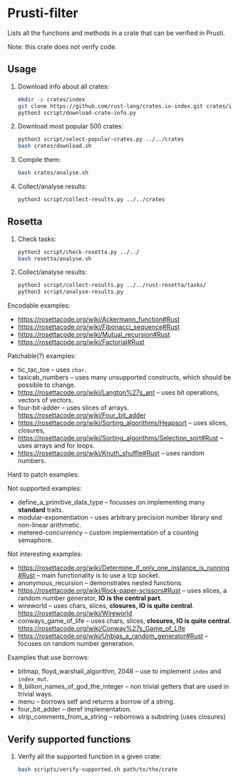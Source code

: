 Prusti-filter
=============

Lists all the functions and methods in a crate that can be verified in Prusti.

Note: this crate does not verify code.

Usage
-----

1.  Download info about all crates:

    ```bash
    mkdir -p crates/index
    git clone https://github.com/rust-lang/crates.io-index.git crates/index
    python3 script/download-crate-info.py
    ```

2.  Download most popular 500 crates:

    ```bash
    python3 script/select-popular-crates.py ../../crates
    bash crates/download.sh
    ```

3.  Compile them:

    ```bash
    bash crates/analyse.sh
    ```

4.  Collect/analyse results:

    ```bash
    python3 script/collect-results.py ../../crates
    ```

Rosetta
-------

1.  Check tasks:

    ```bash
    python3 script/check-rosetta.py ../../
    bash rosetta/analyse.sh
    ```

2.  Collect/analyse results:

    ```bash
    python3 script/collect-results.py ../../rust-rosetta/tasks/
    python3 script/analyse-results.py
    ```

Encodable examples:

+   https://rosettacode.org/wiki/Ackermann_function#Rust
+   https://rosettacode.org/wiki/Fibonacci_sequence#Rust
+   https://rosettacode.org/wiki/Mutual_recursion#Rust
+   https://rosettacode.org/wiki/Factorial#Rust

Patchable(?) examples:

+   tic_tac_toe – uses ``char``.
+   taxicab_numbers – uses many unsupported constructs, which should be
    possible to change.
+   https://rosettacode.org/wiki/Langton%27s_ant – uses bit operations,
    vectors of vectors.
+   four-bit-adder – uses slices of arrays.
    https://rosettacode.org/wiki/Four_bit_adder
+   https://rosettacode.org/wiki/Sorting_algorithms/Heapsort – uses
    slices, closures,
+   https://rosettacode.org/wiki/Sorting_algorithms/Selection_sort#Rust
    – uses arrays and for loops.
+   https://rosettacode.org/wiki/Knuth_shuffle#Rust – uses random
    numbers.

Hard to patch examples:

Not supported examples:

+   define_a_primitive_data_type – focusses on implementing many
    **standard** traits.
+   modular-exponentiation – uses arbitrary precision number library and
    non-linear arithmetic.
+   metered-concurrency – custom implementation of a counting semaphore.

Not interesting examples:

+   https://rosettacode.org/wiki/Determine_if_only_one_instance_is_running#Rust
    – main functionality is to use a tcp socket.
+   anonymous_recursion – demonstrates nested functions.
+   https://rosettacode.org/wiki/Rock-paper-scissors#Rust – uses slices,
    a random number generator, **IO is the central part**.
+   wireworld – uses chars, slices, **closures, IO is quite central**.
    https://rosettacode.org/wiki/Wireworld
+   conways_game_of_life – uses chars, slices, **closures, IO is quite central**.
    https://rosettacode.org/wiki/Conway%27s_Game_of_Life
+   https://rosettacode.org/wiki/Unbias_a_random_generator#Rust –
    focuses on random number generation.

Examples that use borrows:

+   bitmap, floyd_warshall_algorithm, 2048 – use to implement `index`
    and `index_mut`.
+   9_billion_names_of_god_the_integer – non trivial getters that are
    used in trivial ways.
+   menu – borrows self and returns a borrow of a string.
+   four_bit_adder – deref implementation.
+   strip_comments_from_a_string – reborrows a substring (uses closures)

Verify supported functions
--------------------------

1. Verify all the supported function in a given crate:

   ```bash
   bash scripts/verify-supported.sh path/to/the/crate
   ```

